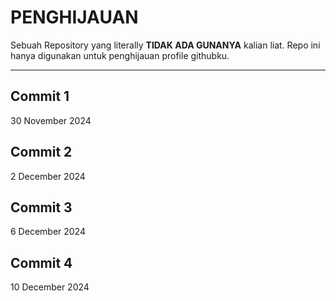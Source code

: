 # PENGHIJAUAN
Sebuah Repository yang literally **TIDAK ADA GUNANYA** kalian liat. Repo ini hanya digunakan untuk penghijauan profile githubku.

<hr>

## Commit 1
30 November 2024

## Commit 2
2 December 2024

## Commit 3
6 December 2024

## Commit 4
10 December 2024
